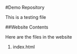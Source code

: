 #Demo Repository

This is a testing file

##Website Contents

Here are the files in the website

1. index.html
